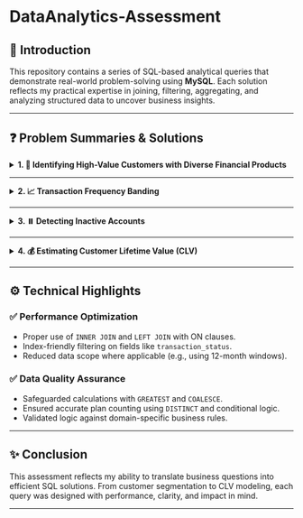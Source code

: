 # DataAnalytics-Assessment

## 🧾 Introduction

This repository contains a series of SQL-based analytical queries that demonstrate real-world problem-solving using **MySQL**. Each solution reflects my practical expertise in joining, filtering, aggregating, and analyzing structured data to uncover business insights.

---

## ❓ Problem Summaries & Solutions

<details>
<summary><strong>1. 🏦 Identifying High-Value Customers with Diverse Financial Products</strong></summary>

**🔍 Objective**  
Identify users who own both savings and investment products, and evaluate their total deposits.

**🛠️ Strategy**
- Used `COUNT(DISTINCT CASE WHEN ...)` for separate counts of savings vs. investment plans.
- Aggregated `confirmed_amount` (converted from kobo to naira).
- Filtered to include only active, non-deleted plans with successful transactions.
- Applied `LEFT JOIN` to capture plans with or without transaction records.

**⚠️ Challenges Addressed**
- Switched from simple count to conditional aggregation for accuracy.
- Prevented overcounting by using `DISTINCT` on plan IDs.
- Ensured currency consistency with unit conversion logic.

</details>

---

<details>
<summary><strong>2. 📈 Transaction Frequency Banding</strong></summary>

**🔍 Objective**  
Group customers into tiers (Low, Medium, High) based on average monthly transaction activity over the past year.

**🛠️ Strategy**
- Used a CTE to calculate total successful transactions and active months per user.
- Limited to the **last 12 months** for recency.
- Computed average monthly transactions and applied thresholds for frequency tiers.
- Grouped by month using `DATE_FORMAT` for year-month accuracy.

**⚠️ Challenges Addressed**
- Replaced subqueries with a cleaner CTE structure.
- Introduced `GREATEST(..., 1)` to avoid divide-by-zero for new users.
- Accounted for multiple transactions within the same month.

</details>

---

<details>
<summary><strong>3. ⏸️ Detecting Inactive Accounts</strong></summary>

**🔍 Objective**  
Highlight active savings or investment accounts with no transaction in the past 365 days.

**🛠️ Strategy**
- Filtered for active (`status_id = 1`) and undeleted plans.
- Used `LEFT JOIN` to connect plans with successful transactions.
- Calculated last transaction date using `MAX(...)` and days since last activity via `DATEDIFF`.
- Applied `HAVING` to detect accounts with NULL or old transactions.

**⚠️ Challenges Addressed**
- Initially excluded accounts with no transactions—corrected with `HAVING last_transaction_date IS NULL`.
- Ensured alignment with business rules for “active accounts”.

</details>

---

<details>
<summary><strong>4. 💰 Estimating Customer Lifetime Value (CLV)</strong></summary>

**🔍 Objective**  
Estimate long-term customer value based on tenure and financial contributions.

**🛠️ Strategy**
- Measured account age in months using `TIMESTAMPDIFF`.
- Counted successful transactions and summed confirmed amounts.
- Applied this CLV formula:  
  `(Transactions / Tenure Months) × 12 × (0.1% of Total Amount)`
- Rounded and formatted for presentation.

**⚠️ Challenges Addressed**
- Fixed early syntax issues with date functions.
- Used `GREATEST(..., 1)` to avoid division errors.
- Handled null transaction values using `COALESCE`.

</details>

---

## ⚙️ Technical Highlights

### ✅ Performance Optimization
- Proper use of `INNER JOIN` and `LEFT JOIN` with ON clauses.
- Index-friendly filtering on fields like `transaction_status`.
- Reduced data scope where applicable (e.g., using 12-month windows).

### ✅ Data Quality Assurance
- Safeguarded calculations with `GREATEST` and `COALESCE`.
- Ensured accurate plan counting using `DISTINCT` and conditional logic.
- Validated logic against domain-specific business rules.

---

## ✨ Conclusion

This assessment reflects my ability to translate business questions into efficient SQL solutions. From customer segmentation to CLV modeling, each query was designed with performance, clarity, and impact in mind.

---
